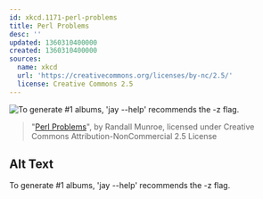 ```yaml
---
id: xkcd.1171-perl-problems
title: Perl Problems
desc: ''
updated: 1360310400000
created: 1360310400000
sources:
  name: xkcd
  url: 'https://creativecommons.org/licenses/by-nc/2.5/'
  license: Creative Commons 2.5
---
```

![To generate #1 albums, 'jay --help' recommends the -z flag.](https://imgs.xkcd.com/comics/perl_problems.png)
> "[Perl Problems](https://xkcd.com/1171/)", by Randall Munroe, licensed under Creative Commons Attribution-NonCommercial 2.5 License

## Alt Text
To generate #1 albums, 'jay --help' recommends the -z flag.
